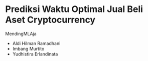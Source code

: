 # Prediksi Waktu Optimal Jual Beli Aset Cryptocurrency
MendingMLAja
- Aldi Hilman Ramadhani
- Imbang Murtito
- Yudhistira Erlandinata
